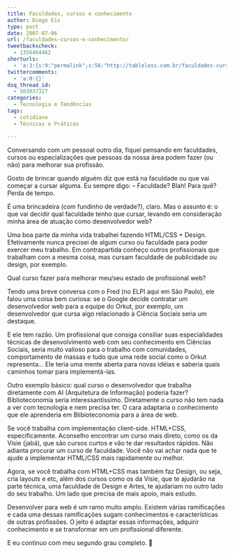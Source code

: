 ```yaml
---
title: Faculdades, cursos e conhecimento
author: Diego Eis
type: post
date: 2007-07-06
url: /faculdades-cursos-e-conhecimento/
tweetbackscheck:
  - 1356464462
shorturls:
  - 'a:3:{s:9:"permalink";s:56:"http://tableless.com.br/faculdades-cursos-e-conhecimento";s:7:"tinyurl";s:26:"http://tinyurl.com/3kbo748";s:4:"isgd";s:19:"http://is.gd/NUHW5f";}'
twittercomments:
  - 'a:0:{}'
dsq_thread_id:
  - 503037327
categories:
  - Tecnologia e Tendências
tags:
  - cotidiano
  - Técnicas e Práticas

---
```

Conversando com um pessoal outro dia, fiquei pensando em faculdades, cursos ou especializações que pessoas da nossa área podem fazer (ou não) para melhorar sua profissão.
  
Gosto de brincar quando alguém diz que está na faculdade ou que vai começar a cursar alguma. Eu sempre digo: &#8211; Faculdade? Blah! Para quê? Perda de tempo.
  
É uma brincadeira (com fundinho de verdade?), claro. Mas o assunto é: o que vai decidir qual faculdade tenho que cursar, levando em consideração minha área de atuação como desenvolvedor web?

Uma boa parte da minha vida trabalhei fazendo HTML/CSS + Design. Efetivamente nunca precisei de algum curso ou faculdade para poder exercer meu trabalho. Em contrapartida conheço outros profissionais que trabalham com a mesma coisa, mas cursam faculdade de publicidade ou design, por exemplo.

Qual curso fazer para melhorar meu/seu estado de profissional web?

Tendo uma breve conversa com o Fred (no ELPI aqui em São Paulo), ele falou uma coisa bem curiosa: se o Google decide contratar um desenvolvedor web para a equipe do Orkut, por exemplo, um desenvolvedor que cursa algo relacionado à Ciência Sociais seria um destaque.
  
E ele tem razão. Um profissional que consiga consiliar suas especialidades técnicas de desenvolvimento web com seu conhecimento em Ciências Sociais, seria muito valioso para o trabalho com comunidades, comportamento de massas e tudo que uma rede social como o Orkut representa&#8230; Ele teria uma mente aberta para novas idéias e saberia quais caminhos tomar para implementá-las.
  
Outro exemplo básico: qual curso o desenvolvedor que trabalha diretamente com AI (Arquitetura de Informação) poderia fazer? Biblioteconomia seria interessantíssimo. Diretamente o curso não tem nada a ver com tecnologia e nem precisa ter. O cara adaptaria o conhecimento que ele aprenderia em Blibioteconomia para a área de web.

Se você trabalha com implementação client-side. HTML+CSS, especificamente. Aconselho encontrar um curso mais direto, como os da Visie (jabá), que são cursos curtos e vão te dar resultados rápidos. Não adianta procurar um curso de faculdade. Você não vai achar nada que te ajude a implementar HTML/CSS mais rapidamente ou melhor.
  
Agora, se você trabalha com HTML+CSS mas também faz Design, ou seja, cria layouts e etc, além dos cursos como os da Visie, que te ajudarão na parte técnica, uma faculdade de Design e Artes, te ajudariam no outro lado do seu trabalho. Um lado que precisa de mais apoio, mais estudo.

Desenvolver para web é um ramo muito amplo. Existem várias ramificações e cada uma dessas ramificações sugam conhecimentos e características de outras profissões. O jeito é adaptar essas informações, adquirir conhecimento e se transformar em um profissional diferente.

E eu continuo com meu segundo grau completo. 🙂